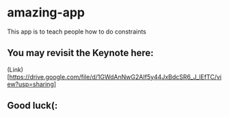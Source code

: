 # amazing-app
This app is to teach people how to do constraints

## You may revisit the Keynote here:
(Link)[https://drive.google.com/file/d/1GWdAnNwG2AIf5y44JxBdcSR6_J_lEfTC/view?usp=sharing]

## Good luck(:
